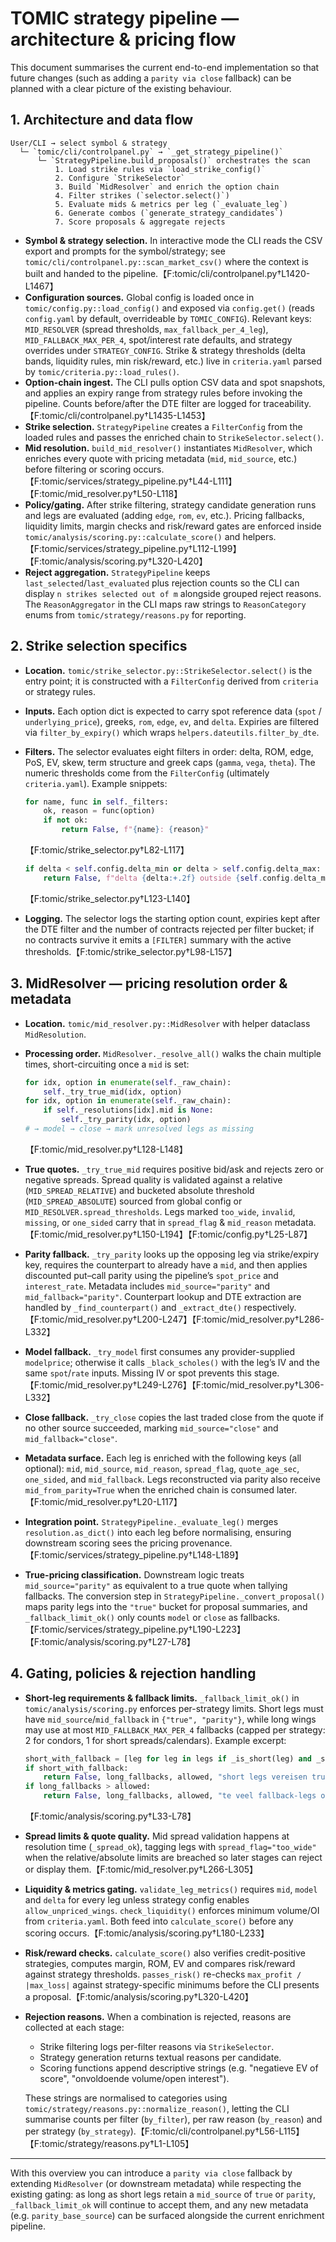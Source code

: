 # TOMIC strategy pipeline — architecture & pricing flow

This document summarises the current end-to-end implementation so that future
changes (such as adding a `parity via close` fallback) can be planned with a
clear picture of the existing behaviour.

## 1. Architecture and data flow

```
User/CLI → select symbol & strategy
  └─ `tomic/cli/controlpanel.py` → `_get_strategy_pipeline()`
      └─ `StrategyPipeline.build_proposals()` orchestrates the scan
          1. Load strike rules via `load_strike_config()`
          2. Configure `StrikeSelector`
          3. Build `MidResolver` and enrich the option chain
          4. Filter strikes (`selector.select()`)
          5. Evaluate mids & metrics per leg (`_evaluate_leg`)
          6. Generate combos (`generate_strategy_candidates`)
          7. Score proposals & aggregate rejects
```

* **Symbol & strategy selection.** In interactive mode the CLI reads the CSV
  export and prompts for the symbol/strategy; see
  `tomic/cli/controlpanel.py::scan_market_csv()` where the context is built and
  handed to the pipeline.【F:tomic/cli/controlpanel.py†L1420-L1467】
* **Configuration sources.** Global config is loaded once in
  `tomic/config.py::load_config()` and exposed via `config.get()` (reads
  `config.yaml` by default, overrideable by `TOMIC_CONFIG`). Relevant keys:
  `MID_RESOLVER` (spread thresholds, `max_fallback_per_4_leg`),
  `MID_FALLBACK_MAX_PER_4`, spot/interest rate defaults, and strategy overrides
  under `STRATEGY_CONFIG`. Strike & strategy thresholds (delta bands, liquidity
  rules, min risk/reward, etc.) live in `criteria.yaml` parsed by
  `tomic/criteria.py::load_rules()`.
* **Option-chain ingest.** The CLI pulls option CSV data and spot snapshots, and
  applies an expiry range from strategy rules before invoking the pipeline.
  Counts before/after the DTE filter are logged for traceability.【F:tomic/cli/controlpanel.py†L1435-L1453】
* **Strike selection.** `StrategyPipeline` creates a `FilterConfig` from the
  loaded rules and passes the enriched chain to `StrikeSelector.select()`.
* **Mid resolution.** `build_mid_resolver()` instantiates `MidResolver`, which
  enriches every quote with pricing metadata (`mid`, `mid_source`, etc.) before
  filtering or scoring occurs.【F:tomic/services/strategy_pipeline.py†L44-L111】【F:tomic/mid_resolver.py†L50-L118】
* **Policy/gating.** After strike filtering, strategy candidate generation runs
  and legs are evaluated (adding `edge`, `rom`, `ev`, etc.). Pricing fallbacks,
  liquidity limits, margin checks and risk/reward gates are enforced inside
  `tomic/analysis/scoring.py::calculate_score()` and helpers.【F:tomic/services/strategy_pipeline.py†L112-L199】【F:tomic/analysis/scoring.py†L320-L420】
* **Reject aggregation.** `StrategyPipeline` keeps `last_selected`/`last_evaluated`
  plus rejection counts so the CLI can display `n strikes selected out of m`
  alongside grouped reject reasons. The `ReasonAggregator` in the CLI maps raw
  strings to `ReasonCategory` enums from `tomic/strategy/reasons.py` for
  reporting.

## 2. Strike selection specifics

* **Location.** `tomic/strike_selector.py::StrikeSelector.select()` is the entry
  point; it is constructed with a `FilterConfig` derived from `criteria` or
  strategy rules.
* **Inputs.** Each option dict is expected to carry spot reference data (`spot`
  / `underlying_price`), greeks, `rom`, `edge`, `ev`, and `delta`. Expiries are
  filtered via `filter_by_expiry()` which wraps `helpers.dateutils.filter_by_dte`.
* **Filters.** The selector evaluates eight filters in order: delta, ROM, edge,
  PoS, EV, skew, term structure and greek caps (`gamma`, `vega`, `theta`). The
  numeric thresholds come from the `FilterConfig` (ultimately `criteria.yaml`).
  Example snippets:

  ```python
  for name, func in self._filters:
      ok, reason = func(option)
      if not ok:
          return False, f"{name}: {reason}"
  ```
  【F:tomic/strike_selector.py†L82-L117】

  ```python
  if delta < self.config.delta_min or delta > self.config.delta_max:
      return False, f"delta {delta:+.2f} outside {self.config.delta_min}..{self.config.delta_max}"
  ```
  【F:tomic/strike_selector.py†L123-L140】

* **Logging.** The selector logs the starting option count, expiries kept after
  the DTE filter and the number of contracts rejected per filter bucket; if no
  contracts survive it emits a `[FILTER]` summary with the active thresholds.【F:tomic/strike_selector.py†L98-L157】

## 3. MidResolver — pricing resolution order & metadata

* **Location.** `tomic/mid_resolver.py::MidResolver` with helper dataclass
  `MidResolution`.
* **Processing order.** `MidResolver._resolve_all()` walks the chain multiple
  times, short-circuiting once a `mid` is set:

  ```python
  for idx, option in enumerate(self._raw_chain):
      self._try_true_mid(idx, option)
  for idx, option in enumerate(self._raw_chain):
      if self._resolutions[idx].mid is None:
          self._try_parity(idx, option)
  # → model → close → mark unresolved legs as missing
  ```
  【F:tomic/mid_resolver.py†L128-L148】

* **True quotes.** `_try_true_mid` requires positive bid/ask and rejects zero or
  negative spreads. Spread quality is validated against a relative (`MID_SPREAD_RELATIVE`)
  and bucketed absolute threshold (`MID_SPREAD_ABSOLUTE`) sourced from global
  config or `MID_RESOLVER.spread_thresholds`. Legs marked `too_wide`, `invalid`,
  `missing`, or `one_sided` carry that in `spread_flag` & `mid_reason` metadata.【F:tomic/mid_resolver.py†L150-L194】【F:tomic/config.py†L25-L87】
* **Parity fallback.** `_try_parity` looks up the opposing leg via strike/expiry
  key, requires the counterpart to already have a `mid`, and then applies
  discounted put–call parity using the pipeline’s `spot_price` and `interest_rate`.
  Metadata includes `mid_source="parity"` and `mid_fallback="parity"`. Counterpart
  lookup and DTE extraction are handled by `_find_counterpart()` and
  `_extract_dte()` respectively.【F:tomic/mid_resolver.py†L200-L247】【F:tomic/mid_resolver.py†L286-L332】
* **Model fallback.** `_try_model` first consumes any provider-supplied
  `modelprice`; otherwise it calls `_black_scholes()` with the leg’s IV and the
  same `spot`/`rate` inputs. Missing IV or spot prevents this stage.【F:tomic/mid_resolver.py†L249-L276】【F:tomic/mid_resolver.py†L306-L332】
* **Close fallback.** `_try_close` copies the last traded close from the quote if
  no other source succeeded, marking `mid_source="close"` and `mid_fallback="close"`.
* **Metadata surface.** Each leg is enriched with the following keys (all
  optional): `mid`, `mid_source`, `mid_reason`, `spread_flag`, `quote_age_sec`,
  `one_sided`, and `mid_fallback`. Legs reconstructed via parity also receive
  `mid_from_parity=True` when the enriched chain is consumed later.【F:tomic/mid_resolver.py†L20-L117】
* **Integration point.** `StrategyPipeline._evaluate_leg()` merges
  `resolution.as_dict()` into each leg before normalising, ensuring downstream
  scoring sees the pricing provenance.【F:tomic/services/strategy_pipeline.py†L148-L189】
* **True-pricing classification.** Downstream logic treats `mid_source="parity"`
  as equivalent to a true quote when tallying fallbacks. The conversion step in
  `StrategyPipeline._convert_proposal()` maps parity legs into the `"true"`
  bucket for proposal summaries, and `_fallback_limit_ok()` only counts `model`
  or `close` as fallbacks.【F:tomic/services/strategy_pipeline.py†L190-L223】【F:tomic/analysis/scoring.py†L27-L78】

## 4. Gating, policies & rejection handling

* **Short-leg requirements & fallback limits.** `_fallback_limit_ok()` in
  `tomic/analysis/scoring.py` enforces per-strategy limits. Short legs must have
  `mid_source`/`mid_fallback` in `{"true", "parity"}`, while long wings may use
  at most `MID_FALLBACK_MAX_PER_4` fallbacks (capped per strategy: 2 for condors,
  1 for short spreads/calendars). Example excerpt:

  ```python
  short_with_fallback = [leg for leg in legs if _is_short(leg) and _source(leg) in {"model", "close"}]
  if short_with_fallback:
      return False, long_fallbacks, allowed, "short legs vereisen true mid of parity"
  if long_fallbacks > allowed:
      return False, long_fallbacks, allowed, "te veel fallback-legs op long wings"
  ```
  【F:tomic/analysis/scoring.py†L33-L78】

* **Spread limits & quote quality.** Mid spread validation happens at resolution
  time (`_spread_ok`), tagging legs with `spread_flag="too_wide"` when the
  relative/absolute limits are breached so later stages can reject or display
  them.【F:tomic/mid_resolver.py†L266-L305】
* **Liquidity & metrics gating.** `validate_leg_metrics()` requires `mid`,
  `model` and `delta` for every leg unless strategy config enables
  `allow_unpriced_wings`. `check_liquidity()` enforces minimum volume/OI from
  `criteria.yaml`. Both feed into `calculate_score()` before any scoring occurs.【F:tomic/analysis/scoring.py†L180-L233】
* **Risk/reward checks.** `calculate_score()` also verifies credit-positive
  strategies, computes margin, ROM, EV and compares risk/reward against strategy
  thresholds. `passes_risk()` re-checks `max_profit / |max_loss|` against
  strategy-specific minimums before the CLI presents a proposal.【F:tomic/analysis/scoring.py†L320-L420】
* **Rejection reasons.** When a combination is rejected, reasons are collected at
  each stage:
  * Strike filtering logs per-filter reasons via `StrikeSelector`.
  * Strategy generation returns textual reasons per candidate.
  * Scoring functions append descriptive strings (e.g. "negatieve EV of score",
    "onvoldoende volume/open interest").

  These strings are normalised to categories using
  `tomic/strategy/reasons.py::normalize_reason()`, letting the CLI summarise
  counts per filter (`by_filter`), per raw reason (`by_reason`) and per strategy
  (`by_strategy`).【F:tomic/cli/controlpanel.py†L56-L115】【F:tomic/strategy/reasons.py†L1-L105】

---

With this overview you can introduce a `parity via close` fallback by extending
`MidResolver` (or downstream metadata) while respecting the existing gating: as
long as short legs retain a `mid_source` of `true` or `parity`, `_fallback_limit_ok`
will continue to accept them, and any new metadata (e.g. `parity_base_source`)
can be surfaced alongside the current enrichment pipeline.
